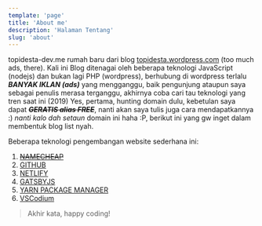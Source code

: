 ```yaml
---
template: 'page'
title: 'About me'
description: 'Halaman Tentang'
slug: 'about'
---
```


topidesta-dev.me rumah baru dari blog
<a href="#"> topidesta.wordpress.com</a> (too much ads, there).
Kali ini Blog ditenagai oleh beberapa teknologi JavaScript (nodejs) dan bukan lagi PHP (wordpress), berhubung di wordpress terlalu
**_BANYAK IKLAN (ads)_** yang mengganggu, baik pengunjung ataupun saya sebagai penulis merasa terganggu, akhirnya coba cari tau teknologi yang tren saat ini (2019)
Yes, pertama, hunting domain dulu, kebetulan saya dapat ~~**_GERATIS alias FREE_**~~, nanti akan saya tulis juga cara mendapatkannya :) _nanti kalo dah setaun_ domain ini haha :P, berikut ini
yang gw inget dalam membentuk blog list nyah.

Beberapa teknologi pengembangan website sederhana ini:

1. ~~[NAMECHEAP](http://go.topidesta-dev.me/jP9Lo6)~~
2. [GITHUB](http://go.topidesta-dev.me/9BGKu3)
3. [NETLIFY](http://go.topidesta-dev.me/XScr7e)
4. [GATSBYJS](http://go.topidesta-dev.me/cQiLUP)
5. [YARN PACKAGE MANAGER](http://go.topidesta-dev.me/5PgA5j)
6. [VSCodium](http://go.topidesta-dev.me/MLESYI)

> Akhir kata, happy coding!
